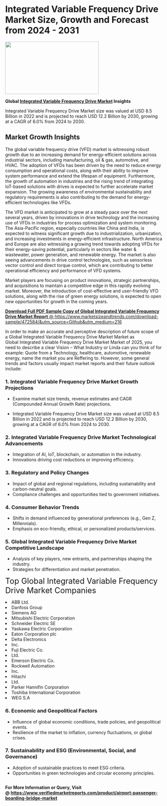 <H1>Integrated Variable Frequency Drive Market Size, Growth and Forecast from 2024 - 2031</H1><img class="aligncenter size-medium wp-image-584254" src="https://thirdeyenews.in/wp-content/uploads/2024/09/Global-Market-Research-300x168.jpeg" alt="" width="300" height="168" /><p><strong>Global&nbsp;<a href="https://www.marketsizeandtrends.com/download-sample/472584/&amp;utm_source=Github&utm_medium=216">Integrated Variable Frequency Drive Market</a> Insights</strong></p><p>Integrated Variable Frequency Drive Market size was valued at USD 8.5 Billion in 2022 and is projected to reach USD 12.2 Billion by 2030, growing at a CAGR of 6.0% from 2024 to 2030.</p><p><h2>Market Growth Insights</h2> <p>The global variable frequency drive (VFD) market is witnessing robust growth due to an increasing demand for energy-efficient solutions across industrial sectors, including manufacturing, oil & gas, automotive, and HVAC. The adoption of VFDs has been driven by the need to reduce energy consumption and operational costs, along with their ability to improve system performance and extend the lifespan of equipment. Furthermore, the growth of automation in industries and the rising trend of integrating IoT-based solutions with drives is expected to further accelerate market expansion. The growing awareness of environmental sustainability and regulatory requirements is also contributing to the demand for energy-efficient technologies like VFDs.</p> <p><a href="#"></a></p> <p>The VFD market is anticipated to grow at a steady pace over the next several years, driven by innovations in drive technology and the increasing use of VFDs in industries for process optimization and system monitoring. The Asia-Pacific region, especially countries like China and India, is expected to witness significant growth due to industrialization, urbanization, and increasing investments in energy-efficient infrastructure. North America and Europe are also witnessing a growing trend towards adopting VFDs for their energy-saving potential, particularly in sectors like water & wastewater, power generation, and renewable energy. The market is also seeing advancements in drive control technologies, such as sensorless vector control and direct torque control, which are contributing to better operational efficiency and performance of VFD systems.</p> <p>Market players are focusing on product innovations, strategic partnerships, and acquisitions to maintain a competitive edge in this rapidly evolving market. Moreover, the introduction of cost-effective and user-friendly VFD solutions, along with the rise of green energy solutions, is expected to open new opportunities for growth in the coming years.</p> <p><a href="#"></p><p><span class=""><strong>Download Full PDF Sample Copy of Global Integrated Variable Frequency Drive Market Report</strong> @ <a href="https://www.marketsizeandtrends.com/download-sample/472584/&amp;utm_source=Github&utm_medium=216" target="_blank">https://www.marketsizeandtrends.com/download-sample/472584/&amp;utm_source=Github&utm_medium=216</a></span></p><p>In order to make an accurate and perceptive description of future scope of a Global&nbsp;Integrated Variable Frequency Drive Market Market as Global&nbsp;Integrated Variable Frequency Drive Market Market of 2025, you need to describe a clear Vision &ndash; What Industry or Linda can you think of for example: Quote from a Technology, healthcare, automotive, renewable energy, name the market you are Reffering to. However, some general trends and factors usually impact market reports and their future outlook include:</p><h3>1.&nbsp;<strong>Integrated Variable Frequency Drive Market Growth Projections</strong></h3><ul><li>Examine market size trends, revenue estimates and CAGR (Compounded Annual Growth Rate) projections.</li><li><p>Integrated Variable Frequency Drive Market size was valued at USD 8.5 Billion in 2022 and is projected to reach USD 12.2 Billion by 2030, growing at a CAGR of 6.0% from 2024 to 2030.</p></li></ul><h3>2.&nbsp;<strong>Integrated Variable Frequency Drive Market Technological Advancements</strong></h3><ul><li>Integration of AI, IoT, blockchain, or automation in the industry.</li><li>Innovations driving cost reductions or improving efficiency.</li></ul><h3>3.&nbsp;<strong>Regulatory and Policy Changes</strong></h3><ul><li>Impact of global and regional regulations, including sustainability and carbon-neutral goals.</li><li>Compliance challenges and opportunities tied to government initiatives.</li></ul><h3>4.&nbsp;<strong>Consumer Behavior Trends</strong></h3><ul><li>Shifts in demand influenced by generational preferences (e.g., Gen Z, Millennials).</li><li>Emphasis on eco-friendly, ethical, or personalized products/services.</li></ul><h3>5.&nbsp;<strong>Global Integrated Variable Frequency Drive Market Competitive Landscape</strong></h3><ul><li>Analysis of key players, new entrants, and partnerships shaping the industry.</li><li>Strategies for differentiation and market penetration.</li></ul><p data-pm-slice="1 1 []"><span style="color: inherit; font-family: inherit; font-size: 25px;">Top Global Integrated Variable Frequency Drive Market Companies</span></p><div class="" data-test-id=""><p><li>ABB Ltd.</li><li> Danfoss Group</li><li> Siemens AG</li><li> Mitsubishi Electric Corporation</li><li> Schneider Electric SE</li><li> Yaskawa Electric Corporation</li><li> Eaton Corporation plc</li><li> Delta Electronics</li><li> Inc.</li><li> Fuji Electric Co.</li><li> Ltd.</li><li> Emerson Electric Co.</li><li> Rockwell Automation</li><li> Inc.</li><li> Hitachi</li><li> Ltd.</li><li> Parker Hannifin Corporation</li><li> Toshiba International Corporation</li><li> WEG S.A</li></p></div><h3>6.&nbsp;<strong>Economic and Geopolitical Factors</strong></h3><ul><li>Influence of global economic conditions, trade policies, and geopolitical events.</li><li>Resilience of the market to inflation, currency fluctuations, or global crises.</li></ul><h3>7.&nbsp;<strong>Sustainability and ESG (Environmental, Social, and Governance)</strong></h3><ul><li>Adoption of sustainable practices to meet ESG criteria.</li><li>Opportunities in green technologies and circular economy principles.</li></ul><h2><strong style="font-size: 14px;">For More Information or Query, Visit @&nbsp;</strong><a style="background-color: #ffffff; font-size: 14px;" href="https://www.marketsizeandtrends.com/report/integrated-variable-frequency-drive-market/" target="_blank">https://www.verifiedmarketreports.com/product/airport-passenger-boarding-bridge-market</a></h2>
